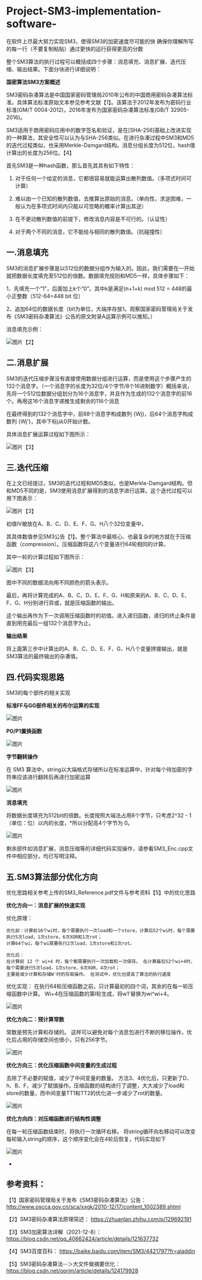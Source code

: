 # Project-SM3-implementation-software-
在软件上尽最大努力实现SM3，使得SM3的加密速度尽可能的快 确保你理解所写的每一行（不要复制粘贴）通过更快的运行获得更高的分数

整个SM3算法的执行过程可以概括成四个步骤：消息填充、消息扩展、迭代压缩、输出结果。下面分块进行详细说明：

**国密算法SM3方案概述**

SM3密码杂凑算法是中国国家密码管理局2010年公布的中国商用密码杂凑算法标准。具体算法标准原始文本参见参考文献【1】。该算法于2012年发布为密码行业标准(GM/T 0004-2012)，2016年发布为国家密码杂凑算法标准(GB/T 32905-2016)。

SM3适用于商用密码应用中的数字签名和验证，是在[SHA-256]基础上改进实现的一种算法，其安全性可以认为与SHA-256类似。在进行杂凑过程中SM3和MD5的迭代过程类似，也采用Merkle-Damgard结构。消息分组长度为512位，hash值计算出的长度为256位。【4】

首先SM3是一种hash函数，那么首先其具有如下特性：

1. 对于任何一个给定的消息，它都很容易就能运算出散列数值。（多项式时间可计算）

2. 难以由一个已知的散列数值，去推算出原始的消息。（单向性，求逆困难，一般认为在多项式时间内只能以可忽略的概率计算出其逆）

3. 在不更动散列数值的前提下，修改消息内容是不可行的。（认证性）

4. 对于两个不同的消息，它不能给与相同的散列数值。（抗碰撞性）

**一.消息填充**
-
SM3的消息扩展步骤是以512位的数据分组作为输入的。因此，我们需要在一开始就把数据长度填充至512位的倍数。数据填充规则和MD5一样，具体步骤如下：

1、先填充一个“1”，后面加上k个“0”。其中k是满足(n+1+k) mod 512 = 448的最小正整数（512-64=448 bit 位）

2、追加64位的数据长度（bit为单位，大端序存放1。观察国家密码管理局关于发布《SM3密码杂凑算法》公告的原文附录A运算示例可以推知。）

消息填充示例：

![图片](https://user-images.githubusercontent.com/107350922/180603855-56f80ebe-d450-4814-82ff-db22e83212ed.png)【2】

**二.消息扩展**
-
SM3的迭代压缩步骤没有直接使用数据分组进行运算，而是使用这个步骤产生的132个消息字。（一个消息字的长度为32位/4个字节/8个16进制数字）概括来说，先将一个512位数据分组划分为16个消息字，并且作为生成的132个消息字的前16个。再用这16个消息字递推生成剩余的116个消息

在最终得到的132个消息字中，前68个消息字构成数列 {Wj}，后64个消息字构成数列 {Wj'}，其中下标j从0开始计数。

具体消息扩展运算过程如下图所示：

![图片](https://user-images.githubusercontent.com/107350922/180604058-71bd94a6-bcb4-440a-b4b9-059a823e6379.png)【3】


**三.迭代压缩**
-
在上文已经提过，SM3的迭代过程和MD5类似，也是Merkle-Damgard结构。但和MD5不同的是，SM3使用消息扩展得到的消息字进行运算。这个迭代过程可以用下图表示：

![图片](https://user-images.githubusercontent.com/107350922/180604106-ff7ba147-d264-4178-bde8-351c9e63f6c1.png)【3】

初值IV被放在A、B、C、D、E、F、G、H八个32位变量中，

其具体数值参见SM3公告【1】。整个算法中最核心、也最复杂的地方就在于压缩函数（compression）。压缩函数将这八个变量进行64轮相同的计算。

其中一轮的计算过程如下图所示：

![图片](https://user-images.githubusercontent.com/107350922/180604283-012df071-1f7d-4cea-a8d3-77e2a8ff55b6.png)【3】

图中不同的数据流向用不同颜色的箭头表示。

最后，再将计算完成的A、B、C、D、E、F、G、H和原来的A、B、C、D、E、F、G、H分别进行异或，就是压缩函数的输出。

这个输出再作为下一次调用压缩函数时的初值。进入递归函数，递归的终止条件是直到用完最后一组132个消息字为止。

**输出结果**

将上面第三步中计算出的A、B、C、D、E、F、G、H八个变量拼接输出，就是SM3算法的最终输出的杂凑值。


**四.代码实现思路**
-
SM3的每个部件的相关实现

**标准FF与GG部件相关的布尔运算的实现**

![图片](https://user-images.githubusercontent.com/107350922/180921044-0140290d-0c4d-46d0-883e-e6ea85f70d4c.png)

**P0/P1置换函数**

![图片](https://user-images.githubusercontent.com/107350922/180921174-d3240298-3c74-4748-8a40-d8f0e85a55cf.png)

**字节翻转操作**

在 SM3 算法中，string以大端格式存储所以在标准运算中，针对每个待加密的字符串应该进行翻转后再进行加密运算

![图片](https://user-images.githubusercontent.com/107350922/180921553-5d6f09af-2b03-4de7-a5a9-c8f498c9d586.png)

**消息填充**

将数据长度填充为512bit的倍数。长度按照大端法占用8个字节，只考虑2^32 - 1（单位：位）以内的长度，*所以分配高4个字节为 0。

![图片](https://user-images.githubusercontent.com/107350922/180921796-b8f25a13-08e6-48f2-a513-01f26de19a5d.png)

剩余部件如消息扩展，消息压缩等的详细代码实现操作，请参看SM3_Enc.cpp文件中相应部分，均已写明注释。

五.SM3算法部分优化方向
-
优化思路相关参考上传的SM3_Reference.pdf文件与参考资料【5】中的优化思路

**优化方向一：消息扩展的快速实现**

优化原理：

    优化前：计算前16个wi时，每个需要执行一次load和一个store，计算后52个wi时，每个需要执行5次load，1次store，6次XOR和1次rot；
    计算64个wi，每个wi需要执行2次load，1次store和1次rot。
    
    优化后：
    在计算前 12 个 wi+4 时，每个都需要执行一次加载和一次保存。 在计算最后52个wi+4时，每个需要进行5次load，1次store，6次XOR，4次rot；
    主要是减少计算和存储W'时的存取操作。 在测试中，优化也提高了算法的执行速度

优化实现：
在执行64轮压缩函数之前，只计算最初的四个词，其余的在每一轮压缩函数中计算。 Wi+4在压缩函数的第I轮生成，将w1'替换为wi^wi+4。

![图片](https://user-images.githubusercontent.com/107350922/180923528-7aef5f25-21ea-4b5a-bcc8-01a00b1888c7.png)

**优化方向二：预计算常数**

常数是预先计算和存储的。 这样可以避免对每个消息包进行不断的移位操作，优化后占用的存储空间也很小，只有256字节。 

![图片](https://user-images.githubusercontent.com/107350922/180923861-5df4640b-e711-4acf-a80f-73c88cc7d374.png)

**优化方向三：优化压缩函数中间变量的生成过程**

去除了不必要的赋值，减少了中间变量的数量。 方法3、4优化后，只更新了D、h、B、F，减少了赋值操作。压缩函数的结构进行了调整，大大减少了load和store的数量，而中间变量TT1和TT2的优化进一步减少了rot的数量。 

![图片](https://user-images.githubusercontent.com/107350922/180924370-1f099156-90bc-4f06-838f-f9034d35cc0a.png)


**优化方向四：对压缩函数进行结构性调整**

在每一轮压缩函数结束时，将执行一次循环右移。 将string循环向右移动可以改变每轮输入string的顺序，这个顺序变化会在4轮后恢复，代码实现如下

![图片](https://user-images.githubusercontent.com/107350922/180924074-ebd632ef-3ca1-471c-a32c-3e194577eecd.png)

-

**参考资料：**
-
【1】国家密码管理局关于发布《SM3密码杂凑算法》公告：http://www.oscca.gov.cn/sca/xxgk/2010-12/17/content_1002389.shtml

【2】SM3密码杂凑算法原理简述： https://zhuanlan.zhihu.com/p/129692191

【3】SM3加密算法详解（2021-12-8）： https://blog.csdn.net/qq_40662424/article/details/121637732

【4】SM3百度百科： https://baike.baidu.com/item/SM3/4421797?fr=aladdin

【5】SM3密码杂凑算法--＞大文件做摘要优化： https://blog.csdn.net/oprim/article/details/124179928
